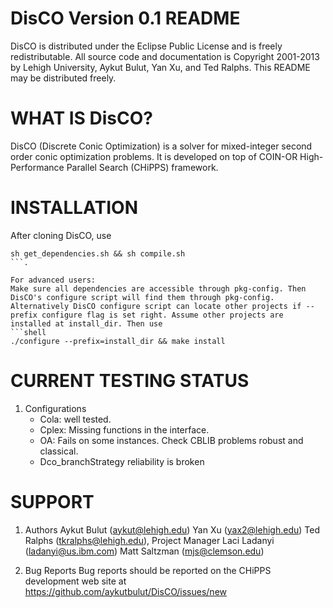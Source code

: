 DisCO Version 0.1 README
=========================
DisCO is distributed under the Eclipse Public License and is
freely redistributable. All source code and documentation is Copyright
2001-2013 by Lehigh University, Aykut Bulut, Yan Xu, and Ted Ralphs. This
README may be distributed freely.

WHAT IS DisCO?
=============
DisCO (Discrete Conic Optimization) is a solver for mixed-integer second order
conic optimization problems. It is developed on top of COIN-OR High-Performance
Parallel Search (CHiPPS) framework.


INSTALLATION
============
After cloning DisCO, use
```shell
sh get_dependencies.sh && sh compile.sh
```.

For advanced users:
Make sure all dependencies are accessible through pkg-config. Then DisCO's configure script will find them through pkg-config. Alternatively DisCO configure script can locate other projects if --prefix configure flag is set right. Assume other projects are installed at install_dir. Then use
```shell
./configure --prefix=install_dir && make install
```


CURRENT TESTING STATUS
======================
1. Configurations
   - Cola: well tested.
   - Cplex: Missing functions in the interface.
   - OA: Fails on some instances. Check CBLIB problems robust and classical.
   - Dco_branchStrategy reliability is broken

SUPPORT
=======
1. Authors
Aykut Bulut (aykut@lehigh.edu)
Yan Xu (yax2@lehigh.edu)
Ted Ralphs (tkralphs@lehigh.edu), Project Manager
Laci Ladanyi (ladanyi@us.ibm.com)
Matt Saltzman (mjs@clemson.edu)

2. Bug Reports
Bug reports should be reported on the CHiPPS development web site at
https://github.com/aykutbulut/DisCO/issues/new
